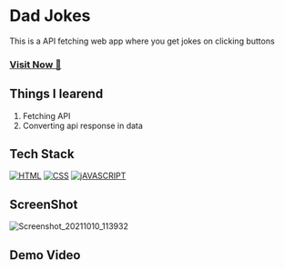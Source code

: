 # Dad Jokes
This is a API fetching web app where you get jokes on clicking buttons 

### <a href="https://neelesh-jokes.netlify.app/" target="_blank">**Visit Now 🚀**</a>


## Things I learend
1. Fetching API
2. Converting api response in data


## Tech Stack
[![HTML](https://img.shields.io/badge/HTML5-E34F26?style=for-the-badge&logo=html5&logoColor=white)](https://www.w3schools.com/html/)
[![CSS](https://img.shields.io/badge/CSS3-1572B6?style=for-the-badge&logo=css3&logoColor=white)](https://www.w3schools.com/css/)
[![jAVASCRIPT](https://img.shields.io/badge/JavaScript-323330?style=for-the-badge&logo=javascript&logoColor=F7DF1E)](https://developer.mozilla.org/en-US/docs/Web/JavaScript)

## ScreenShot
![Screenshot_20211010_113932](https://user-images.githubusercontent.com/32032008/136684724-02b796b5-0b8a-484f-aecf-de8c1fff0819.png)




## Demo Video





